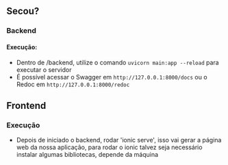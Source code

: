 ## Secou?

### Backend

#### Execução:
- Dentro de /backend, utilize o comando `uvicorn main:app --reload` para executar o servidor
- É possível acessar o Swagger em `http://127.0.0.1:8000/docs` ou o Redoc em `http://127.0.0.1:8000/redoc`

## Frontend

### Execução

- Depois de iniciado o backend, rodar 'ionic serve', isso vai gerar a página web da nossa aplicação, para rodar o ionic talvez seja necessário instalar algumas bibliotecas, depende da máquina
